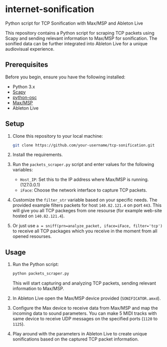 # internet-sonification
Python script for TCP Sonification with Max/MSP and Ableton Live

This repository contains a Python script for scraping TCP packets using Scapy and sending relevant information to Max/MSP for sonification. The sonified data can be further integrated into Ableton Live for a unique audiovisual experience.

## Prerequisites

Before you begin, ensure you have the following installed:

- Python 3.x
- [Scapy](https://scapy.net/)
- [python-osc](https://pypi.org/project/python-osc/)
- [Max/MSP](https://cycling74.com/products/max)
- Ableton Live

## Setup

1. Clone this repository to your local machine:

    ```bash
    git clone https://github.com/your-username/tcp-sonification.git
    ```

2. Install the requirements.

3. Run the `packets_scraper.py` script and enter values for the following variables:

    - `Host_IP`: Set this to the IP address where Max/MSP is running. (127.0.0.1)
    - `iFace`: Choose the network interface to capture TCP packets.

4. Customize the `filter_str` variable based on your specific needs. The provided example filters packets for host `140.82.121.4` on port `443`. This will give you all TCP packeges from one resourse (for example web-site hosted on `140.82.121.4`).
5. Or just use `a = sniff(prn=analyze_packet, iface=iFace, filter='tcp')` to receive all TCP packages which you receive in the moment from all opened resourses.

## Usage

1. Run the Python script:

    ```bash
    python packets_scraper.py
    ```

   This will start capturing and analyzing TCP packets, sending relevant information to Max/MSP.

2. In Ableton Live open the Max/MSP device provided (`SONIFICATOR.amxd`).

4. Configure the Max device to receive data from Max/MSP and map the incoming data to sound parameters. You can make 5 MIDI tracks with same device to receive UDP messages on the specified ports (`1120` to `1125`).

5. Play around with the parameters in Ableton Live to create unique sonifications based on the captured TCP packet information.

